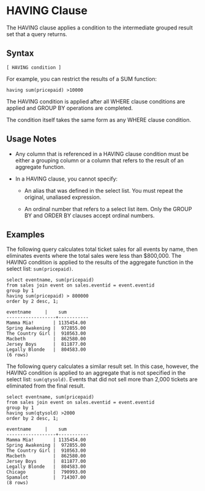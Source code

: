 # HAVING Clause<a name="r_HAVING_clause"></a>

The HAVING clause applies a condition to the intermediate grouped result set that a query returns\.

## Syntax<a name="r_HAVING_clause-synopsis"></a>

```
[ HAVING condition ]
```

For example, you can restrict the results of a SUM function:

```
having sum(pricepaid) >10000
```

The HAVING condition is applied after all WHERE clause conditions are applied and GROUP BY operations are completed\.

The condition itself takes the same form as any WHERE clause condition\.

## Usage Notes<a name="r_HAVING_clause_usage_notes"></a>

+ Any column that is referenced in a HAVING clause condition must be either a grouping column or a column that refers to the result of an aggregate function\.

+ In a HAVING clause, you cannot specify:

  + An alias that was defined in the select list\. You must repeat the original, unaliased expression\.

  + An ordinal number that refers to a select list item\. Only the GROUP BY and ORDER BY clauses accept ordinal numbers\.

## Examples<a name="r_HAVING_clause-examples"></a>

The following query calculates total ticket sales for all events by name, then eliminates events where the total sales were less than $800,000\. The HAVING condition is applied to the results of the aggregate function in the select list: `sum(pricepaid)`\.

```
select eventname, sum(pricepaid)
from sales join event on sales.eventid = event.eventid
group by 1
having sum(pricepaid) > 800000
order by 2 desc, 1;

eventname     |    sum
------------------+-----------
Mamma Mia!       | 1135454.00
Spring Awakening |  972855.00
The Country Girl |  910563.00
Macbeth          |  862580.00
Jersey Boys      |  811877.00
Legally Blonde   |  804583.00
(6 rows)
```

The following query calculates a similar result set\. In this case, however, the HAVING condition is applied to an aggregate that is not specified in the select list: `sum(qtysold)`\. Events that did not sell more than 2,000 tickets are eliminated from the final result\.

```
select eventname, sum(pricepaid)
from sales join event on sales.eventid = event.eventid
group by 1
having sum(qtysold) >2000
order by 2 desc, 1;

eventname     |    sum
------------------+-----------
Mamma Mia!       | 1135454.00
Spring Awakening |  972855.00
The Country Girl |  910563.00
Macbeth          |  862580.00
Jersey Boys      |  811877.00
Legally Blonde   |  804583.00
Chicago          |  790993.00
Spamalot         |  714307.00
(8 rows)
```